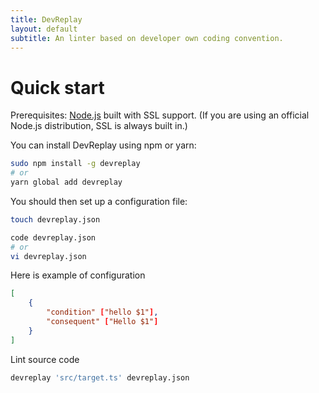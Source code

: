 ```yaml
---
title: DevReplay
layout: default
subtitle: An linter based on developer own coding convention.
---
```


# Quick start

Prerequisites: [Node.js](https://nodejs.org) built with SSL support. (If you are using an official Node.js distribution, SSL is always built in.)

You can install DevReplay using npm or yarn:

```sh
sudo npm install -g devreplay
# or
yarn global add devreplay
```

You should then set up a configuration file:
```sh
touch devreplay.json

code devreplay.json
# or
vi devreplay.json
```

Here is example of configuration
```json
[
    {
        "condition" ["hello $1"],
        "consequent" ["Hello $1"]
    }
]
```

Lint source code
```sh
devreplay 'src/target.ts' devreplay.json
```
